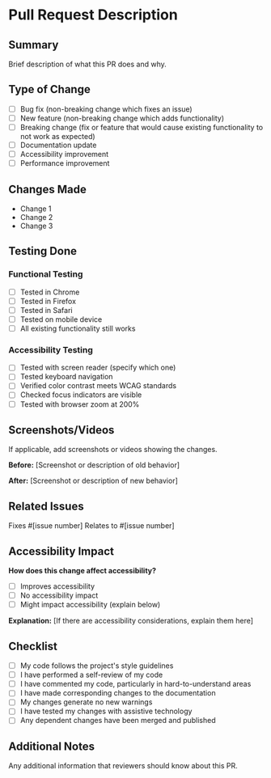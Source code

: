 # Pull Request Description

## Summary
Brief description of what this PR does and why.

## Type of Change
- [ ] Bug fix (non-breaking change which fixes an issue)
- [ ] New feature (non-breaking change which adds functionality)
- [ ] Breaking change (fix or feature that would cause existing functionality to not work as expected)
- [ ] Documentation update
- [ ] Accessibility improvement
- [ ] Performance improvement

## Changes Made
- Change 1
- Change 2
- Change 3

## Testing Done
### Functional Testing
- [ ] Tested in Chrome
- [ ] Tested in Firefox
- [ ] Tested in Safari
- [ ] Tested on mobile device
- [ ] All existing functionality still works

### Accessibility Testing
- [ ] Tested with screen reader (specify which one)
- [ ] Tested keyboard navigation
- [ ] Verified color contrast meets WCAG standards
- [ ] Checked focus indicators are visible
- [ ] Tested with browser zoom at 200%

## Screenshots/Videos
If applicable, add screenshots or videos showing the changes.

**Before:**
[Screenshot or description of old behavior]

**After:**
[Screenshot or description of new behavior]

## Related Issues
Fixes #[issue number]
Relates to #[issue number]

## Accessibility Impact
**How does this change affect accessibility?**
- [ ] Improves accessibility
- [ ] No accessibility impact
- [ ] Might impact accessibility (explain below)

**Explanation:** [If there are accessibility considerations, explain them here]

## Checklist
- [ ] My code follows the project's style guidelines
- [ ] I have performed a self-review of my code
- [ ] I have commented my code, particularly in hard-to-understand areas
- [ ] I have made corresponding changes to the documentation
- [ ] My changes generate no new warnings
- [ ] I have tested my changes with assistive technology
- [ ] Any dependent changes have been merged and published

## Additional Notes
Any additional information that reviewers should know about this PR.